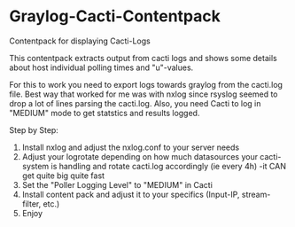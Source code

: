 # Graylog-Cacti-Contentpack
Contentpack for displaying Cacti-Logs

This contentpack extracts output from cacti logs and shows some details about
host individual polling times and "u"-values.

For this to work you need to export logs towards graylog from the cacti.log
file. Best way that worked for me was with nxlog since rsyslog seemed to
drop a lot of lines parsing the cacti.log. Also, you need Cacti to log
in "MEDIUM" mode to get statstics and results logged.

Step by Step:
1. Install nxlog and adjust the nxlog.conf to your server needs
2. Adjust your logrotate depending on how much datasources your 
cacti-system is handling and rotate cacti.log accordingly (ie every 4h) -it CAN get quite big quite fast
3. Set the "Poller Logging Level" to "MEDIUM" in Cacti
4. Install content pack and adjust it to your specifics (Input-IP, stream-filter, etc.)
5. Enjoy

